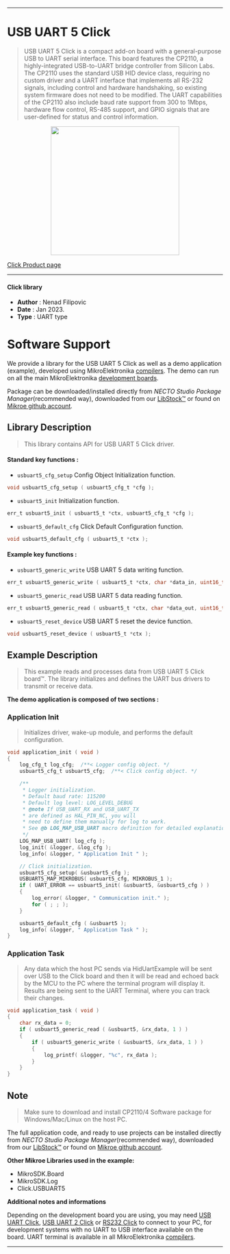 
---
# USB UART 5 Click

> USB UART 5 Click is a compact add-on board with a general-purpose USB to UART serial interface. This board features the CP2110, a highly-integrated USB-to-UART bridge controller from Silicon Labs. The CP2110 uses the standard USB HID device class, requiring no custom driver and a UART interface that implements all RS-232 signals, including control and hardware handshaking, so existing system firmware does not need to be modified. The UART capabilities of the CP2110 also include baud rate support from 300 to 1Mbps, hardware flow control, RS-485 support, and GPIO signals that are user-defined for status and control information.

<p align="center">
  <img src="https://download.mikroe.com/images/click_for_ide/usbuart5_click.png" height=300px>
</p>

[Click Product page](https://www.mikroe.com/usb-uart-5-click)

---


#### Click library

- **Author**        : Nenad Filipovic
- **Date**          : Jan 2023.
- **Type**          : UART type


# Software Support

We provide a library for the USB UART 5 Click
as well as a demo application (example), developed using MikroElektronika
[compilers](https://www.mikroe.com/necto-studio).
The demo can run on all the main MikroElektronika [development boards](https://www.mikroe.com/development-boards).

Package can be downloaded/installed directly from *NECTO Studio Package Manager*(recommended way), downloaded from our [LibStock&trade;](https://libstock.mikroe.com) or found on [Mikroe github account](https://github.com/MikroElektronika/mikrosdk_click_v2/tree/master/clicks).

## Library Description

> This library contains API for USB UART 5 Click driver.

#### Standard key functions :

- `usbuart5_cfg_setup` Config Object Initialization function.
```c
void usbuart5_cfg_setup ( usbuart5_cfg_t *cfg );
```

- `usbuart5_init` Initialization function.
```c
err_t usbuart5_init ( usbuart5_t *ctx, usbuart5_cfg_t *cfg );
```

- `usbuart5_default_cfg` Click Default Configuration function.
```c
void usbuart5_default_cfg ( usbuart5_t *ctx );
```

#### Example key functions :

- `usbuart5_generic_write`  USB UART 5 data writing function.
```c
err_t usbuart5_generic_write ( usbuart5_t *ctx, char *data_in, uint16_t len )
```

- `usbuart5_generic_read` USB UART 5 data reading function.
```c
err_t usbuart5_generic_read ( usbuart5_t *ctx, char *data_out, uint16_t len );
```

- `usbuart5_reset_device` USB UART 5 reset the device function.
```c
void usbuart5_reset_device ( usbuart5_t *ctx );
```

## Example Description

> This example reads and processes data from USB UART 5 Click board™.
> The library initializes and defines the UART bus drivers 
> to transmit or receive data.

**The demo application is composed of two sections :**

### Application Init

> Initializes driver, wake-up module, and performs the default configuration.

```c
void application_init ( void ) 
{
    log_cfg_t log_cfg;  /**< Logger config object. */
    usbuart5_cfg_t usbuart5_cfg;  /**< Click config object. */

    /** 
     * Logger initialization.
     * Default baud rate: 115200
     * Default log level: LOG_LEVEL_DEBUG
     * @note If USB_UART_RX and USB_UART_TX 
     * are defined as HAL_PIN_NC, you will 
     * need to define them manually for log to work. 
     * See @b LOG_MAP_USB_UART macro definition for detailed explanation.
     */
    LOG_MAP_USB_UART( log_cfg );
    log_init( &logger, &log_cfg );
    log_info( &logger, " Application Init " );

    // Click initialization.
    usbuart5_cfg_setup( &usbuart5_cfg );
    USBUART5_MAP_MIKROBUS( usbuart5_cfg, MIKROBUS_1 );
    if ( UART_ERROR == usbuart5_init( &usbuart5, &usbuart5_cfg ) ) 
    {
        log_error( &logger, " Communication init." );
        for ( ; ; );
    }

    usbuart5_default_cfg ( &usbuart5 );
    log_info( &logger, " Application Task " );
}
```

### Application Task

> Any data which the host PC sends via HidUartExample 
> will be sent over USB to the Click board and then it will be read and 
> echoed back by the MCU to the PC where the terminal program will display it.
> Results are being sent to the UART Terminal, where you can track their changes.

```c
void application_task ( void ) 
{
    char rx_data = 0;
    if ( usbuart5_generic_read ( &usbuart5, &rx_data, 1 ) )
    {
        if ( usbuart5_generic_write ( &usbuart5, &rx_data, 1 ) )
        {
            log_printf( &logger, "%c", rx_data );
        }
    }
}
```

## Note

> Make sure to download and install 
> CP2110/4 Software package for Windows/Mac/Linux on the host PC.

The full application code, and ready to use projects can be installed directly from *NECTO Studio Package Manager*(recommended way), downloaded from our [LibStock&trade;](https://libstock.mikroe.com) or found on [Mikroe github account](https://github.com/MikroElektronika/mikrosdk_click_v2/tree/master/clicks).

**Other Mikroe Libraries used in the example:**

- MikroSDK.Board
- MikroSDK.Log
- Click.USBUART5

**Additional notes and informations**

Depending on the development board you are using, you may need
[USB UART Click](https://www.mikroe.com/usb-uart-click),
[USB UART 2 Click](https://www.mikroe.com/usb-uart-2-click) or
[RS232 Click](https://www.mikroe.com/rs232-click) to connect to your PC, for
development systems with no UART to USB interface available on the board. UART
terminal is available in all MikroElektronika
[compilers](https://shop.mikroe.com/compilers).

---
